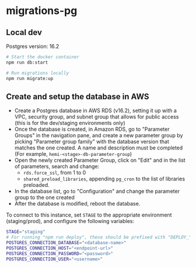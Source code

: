 # migrations-pg

## Local dev

Postgres version: 16.2

```sh
# Start the docker container
npm run db:start

# Run migrations locally
npm run migrate:up
```

## Create and setup the database in AWS

- Create a Postgres database in AWS RDS (v16.2), setting it up with a VPC, security group, and subnet group that allows for public access (this is for the dev/staging environments only)
- Once the database is created, in Amazon RDS, go to "Parameter Groups" in the navigation pane, and create a new parameter group by picking "Parameter group family" with the database version that matches the one created. A name and description must be completed (For example, `hemi-<stage>-db-parameter-group`)
- Open the newly created Parameter Group, click on "Edit" and in the list of parameters, search and change:
  - `rds.force_ssl`, from 1 to 0
  - `shared_preload_libraries`, appending `pg_cron` to the list of libraries preloaded.
- In the database list, go to "Configuration" and change the parameter group to the one created
- After the database is modified, reboot the database.

To connect to this instance, set `STAGE` to the appropriate environment (staging/prod), and configure the following variables:

```sh
STAGE="staging"
# For running "npm run deploy", these should be prefixed with "DEPLOY_" in CI env.
POSTGRES_CONNECTION_DATABASE="<database-name>"
POSTGRES_CONNECTION_HOST="<endpoint-url>"
POSTGRES_CONNECTION_PASSWORD="<password>"
POSTGRES_CONNECTION_USER="<username>"
```
